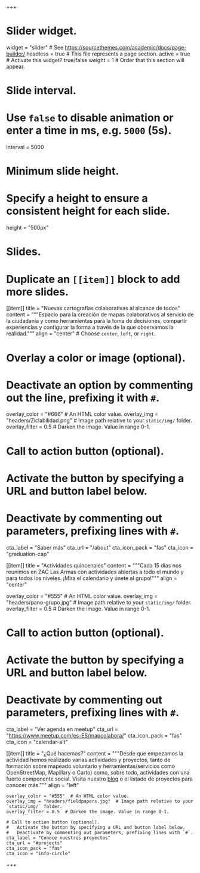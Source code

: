 +++
# Slider widget.
widget = "slider"  # See https://sourcethemes.com/academic/docs/page-builder/
headless = true  # This file represents a page section.
active = true  # Activate this widget? true/false
weight = 1  # Order that this section will appear.

# Slide interval.
# Use `false` to disable animation or enter a time in ms, e.g. `5000` (5s).
interval = 5000

# Minimum slide height.
# Specify a height to ensure a consistent height for each slide.
height = "500px"

# Slides.
# Duplicate an `[[item]]` block to add more slides.
[[item]]
  title = "Nuevas cartografías colaborativas al alcance de todos"
  content = """Espacio para la creación de mapas colaborativos al servicio de la ciudadanía y
como herramientas para la toma de decisiones, compartir experiencias y configurar la forma a través de la que observamos la realidad."""
  align = "center"  # Choose `center`, `left`, or `right`.

  # Overlay a color or image (optional).
  #   Deactivate an option by commenting out the line, prefixing it with `#`.
  overlay_color = "#666"  # An HTML color value.
  overlay_img = "headers/Ziclabilidad.png"  # Image path relative to your `static/img/` folder.
  overlay_filter = 0.5  # Darken the image. Value in range 0-1.

  # Call to action button (optional).
  #   Activate the button by specifying a URL and button label below.
  #   Deactivate by commenting out parameters, prefixing lines with `#`.
  cta_label = "Saber más"
  cta_url = "/about"
  cta_icon_pack = "fas"
  cta_icon = "graduation-cap"

[[item]]
  title = "Actividades quincenales"
  content = """Cada 15 días nos reunimos en ZAC Las Armas con actividades abiertas a todo el mundo y para todos los niveles.
  ¡Mira el calendario y únete al grupo!"""
  align = "center"

  overlay_color = "#555"  # An HTML color value.
  overlay_img = "headers/pano-grupo.jpg"  # Image path relative to your `static/img/` folder.
  overlay_filter = 0.5  # Darken the image. Value in range 0-1.

  # Call to action button (optional).
  #   Activate the button by specifying a URL and button label below.
  #   Deactivate by commenting out parameters, prefixing lines with `#`.
  cta_label = "Ver agenda en meetup"
  cta_url = "https://www.meetup.com/es-ES/mapcolabora/"
  cta_icon_pack = "fas"
  cta_icon = "calendar-alt"

  [[item]]
    title = "¿Qué hacemos?"
    content = """Desde que empezamos la actividad hemos realizado varias actividades y proyectos, tanto de formación sobre mapeado voluntario y herramientas/servicios como OpenStreetMap, Mapillary o Carto) como, sobre todo, actividades con una fuerte componente social. Visita nuestro [blog](/post) o el listado de proyectos para conocer más."""
    align = "left"

    overlay_color = "#555"  # An HTML color value.
    overlay_img = "headers/fieldpapers.jpg"  # Image path relative to your `static/img/` folder.
    overlay_filter = 0.5  # Darken the image. Value in range 0-1.

    # Call to action button (optional).
    #   Activate the button by specifying a URL and button label below.
    #   Deactivate by commenting out parameters, prefixing lines with `#`.
    cta_label = "Conoce nuestros proyectos"
    cta_url = "#projects"
    cta_icon_pack = "fas"
    cta_icon = "info-circle"

+++
